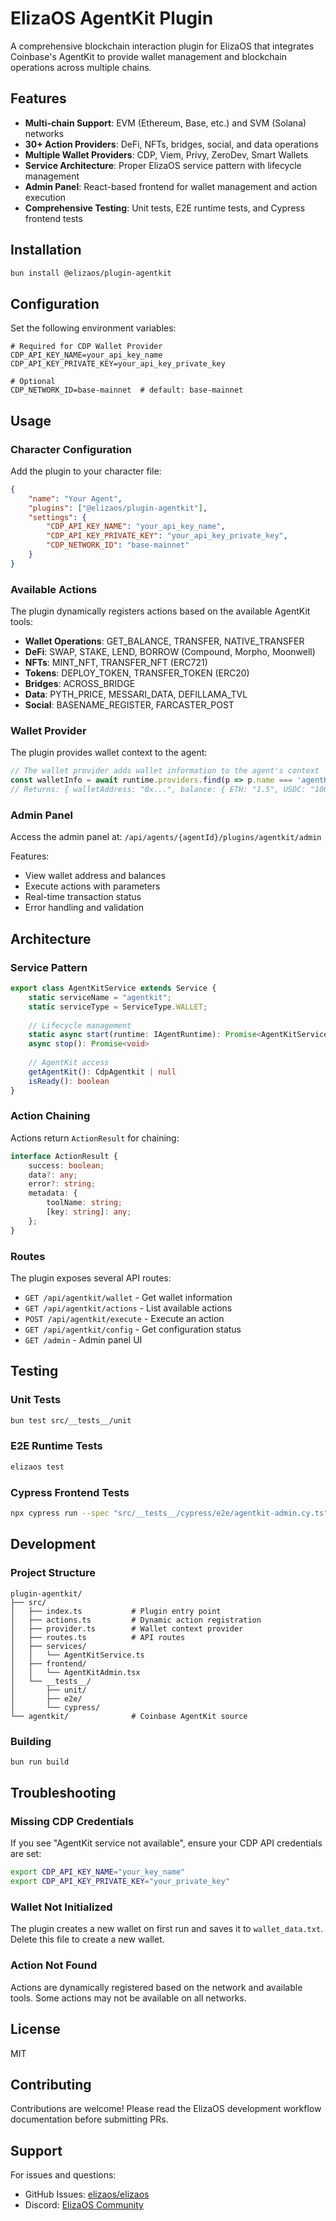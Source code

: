 # ElizaOS AgentKit Plugin

A comprehensive blockchain interaction plugin for ElizaOS that integrates Coinbase's AgentKit to provide wallet management and blockchain operations across multiple chains.

## Features

- **Multi-chain Support**: EVM (Ethereum, Base, etc.) and SVM (Solana) networks
- **30+ Action Providers**: DeFi, NFTs, bridges, social, and data operations
- **Multiple Wallet Providers**: CDP, Viem, Privy, ZeroDev, Smart Wallets
- **Service Architecture**: Proper ElizaOS service pattern with lifecycle management
- **Admin Panel**: React-based frontend for wallet management and action execution
- **Comprehensive Testing**: Unit tests, E2E runtime tests, and Cypress frontend tests

## Installation

```bash
bun install @elizaos/plugin-agentkit
```

## Configuration

Set the following environment variables:

```env
# Required for CDP Wallet Provider
CDP_API_KEY_NAME=your_api_key_name
CDP_API_KEY_PRIVATE_KEY=your_api_key_private_key

# Optional
CDP_NETWORK_ID=base-mainnet  # default: base-mainnet
```

## Usage

### Character Configuration

Add the plugin to your character file:

```json
{
    "name": "Your Agent",
    "plugins": ["@elizaos/plugin-agentkit"],
    "settings": {
        "CDP_API_KEY_NAME": "your_api_key_name",
        "CDP_API_KEY_PRIVATE_KEY": "your_api_key_private_key",
        "CDP_NETWORK_ID": "base-mainnet"
    }
}
```

### Available Actions

The plugin dynamically registers actions based on the available AgentKit tools:

- **Wallet Operations**: GET_BALANCE, TRANSFER, NATIVE_TRANSFER
- **DeFi**: SWAP, STAKE, LEND, BORROW (Compound, Morpho, Moonwell)
- **NFTs**: MINT_NFT, TRANSFER_NFT (ERC721)
- **Tokens**: DEPLOY_TOKEN, TRANSFER_TOKEN (ERC20)
- **Bridges**: ACROSS_BRIDGE
- **Data**: PYTH_PRICE, MESSARI_DATA, DEFILLAMA_TVL
- **Social**: BASENAME_REGISTER, FARCASTER_POST

### Wallet Provider

The plugin provides wallet context to the agent:

```typescript
// The wallet provider adds wallet information to the agent's context
const walletInfo = await runtime.providers.find(p => p.name === 'agentKitWallet').get(runtime, message, state);
// Returns: { walletAddress: "0x...", balance: { ETH: "1.5", USDC: "1000" } }
```

### Admin Panel

Access the admin panel at: `/api/agents/{agentId}/plugins/agentkit/admin`

Features:
- View wallet address and balances
- Execute actions with parameters
- Real-time transaction status
- Error handling and validation

## Architecture

### Service Pattern

```typescript
export class AgentKitService extends Service {
    static serviceName = "agentkit";
    static serviceType = ServiceType.WALLET;
    
    // Lifecycle management
    static async start(runtime: IAgentRuntime): Promise<AgentKitService>
    async stop(): Promise<void>
    
    // AgentKit access
    getAgentKit(): CdpAgentkit | null
    isReady(): boolean
}
```

### Action Chaining

Actions return `ActionResult` for chaining:

```typescript
interface ActionResult {
    success: boolean;
    data?: any;
    error?: string;
    metadata: {
        toolName: string;
        [key: string]: any;
    };
}
```

### Routes

The plugin exposes several API routes:

- `GET /api/agentkit/wallet` - Get wallet information
- `GET /api/agentkit/actions` - List available actions
- `POST /api/agentkit/execute` - Execute an action
- `GET /api/agentkit/config` - Get configuration status
- `GET /admin` - Admin panel UI

## Testing

### Unit Tests

```bash
bun test src/__tests__/unit
```

### E2E Runtime Tests

```bash
elizaos test
```

### Cypress Frontend Tests

```bash
npx cypress run --spec "src/__tests__/cypress/e2e/agentkit-admin.cy.ts"
```

## Development

### Project Structure

```
plugin-agentkit/
├── src/
│   ├── index.ts           # Plugin entry point
│   ├── actions.ts         # Dynamic action registration
│   ├── provider.ts        # Wallet context provider
│   ├── routes.ts          # API routes
│   ├── services/
│   │   └── AgentKitService.ts
│   ├── frontend/
│   │   └── AgentKitAdmin.tsx
│   └── __tests__/
│       ├── unit/
│       ├── e2e/
│       └── cypress/
└── agentkit/              # Coinbase AgentKit source
```

### Building

```bash
bun run build
```

## Troubleshooting

### Missing CDP Credentials

If you see "AgentKit service not available", ensure your CDP API credentials are set:

```bash
export CDP_API_KEY_NAME="your_key_name"
export CDP_API_KEY_PRIVATE_KEY="your_private_key"
```

### Wallet Not Initialized

The plugin creates a new wallet on first run and saves it to `wallet_data.txt`. Delete this file to create a new wallet.

### Action Not Found

Actions are dynamically registered based on the network and available tools. Some actions may not be available on all networks.

## License

MIT

## Contributing

Contributions are welcome! Please read the ElizaOS development workflow documentation before submitting PRs.

## Support

For issues and questions:
- GitHub Issues: [elizaos/elizaos](https://github.com/elizaos/elizaos/issues)
- Discord: [ElizaOS Community](https://discord.gg/elizaos)
